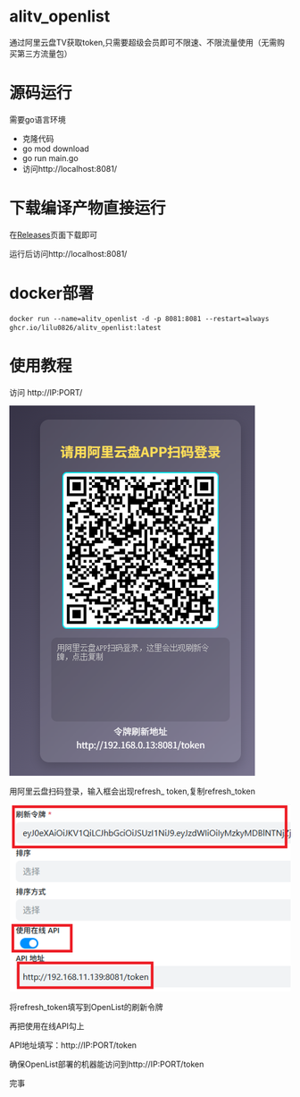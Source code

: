 # alitv_openlist

通过阿里云盘TV获取token,只需要超级会员即可不限速、不限流量使用（无需购买第三方流量包）

# 源码运行
需要go语言环境
- 克隆代码
- go mod download
- go run main.go
- 访问http://localhost:8081/

# 下载编译产物直接运行
在[Releases](https://github.com/lilu0826/alitv_openlist/releases)页面下载即可

运行后访问http://localhost:8081/

# docker部署
```
docker run --name=alitv_openlist -d -p 8081:8081 --restart=always ghcr.io/lilu0826/alitv_openlist:latest
```

# 使用教程
访问 http://IP:PORT/

![alt text](image.png)

用阿里云盘扫码登录，输入框会出现refresh_ token,复制refresh_token



![alt text](image-2.png)

将refresh_token填写到OpenList的刷新令牌

再把使用在线API勾上

API地址填写：http://IP:PORT/token

确保OpenList部署的机器能访问到http://IP:PORT/token

完事

